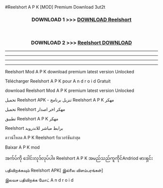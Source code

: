 #Reelshort  A P K [MOD] Premium Download 3ut2t



<div align="center">

<h3>DOWNLOAD 1 >>> <a href="https://teeasianyam.web.app?sq=Reelshort ">DOWNLOAD Reelshort  </a></h3><br>

<h3>DOWNLOAD 2 >>> <a href="https://teeasianyam.web.app?sq=Reelshort  ">Reelshort   DOWNLOAD </a></h3>

</div>


----------------------------------------------------------

----------------------------------------------------------

----------------------------------------------------------

----------------------------------------------------------


Reelshort   Mod A P K download premium latest version Unlocked

Télécharger Reelshort   A P K pour A n d r o i d Gratuit

download Reelshort   Mod A P K premium latest version Unlocked

تحميل Reelshort   APK - تنزيل برنامج Reelshort   A P K مهكر

تحميل Reelshort   مهكر اخر اصدار

تطبيق Reelshort   A P K مهكر

Reelshort   برابط مباشر للاندرويد

ดาวน์โหลด A P K Reelshort   รับเวอร์ชันล่าสุด

Baixar A P K mod

အက်ပ်ကို ဒေါင်းလုဒ်လုပ်ပါ။ Reelshort   A P K အမည်သည်ကူကိုင်Andriod ဗားရှင်း

பதிவிறக்கவும் Reelshort   APK[ இல்லை விளம்பரங்கள்] 
 
இலவச பதிவிறக்க மோட் A n d r o i d




